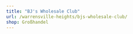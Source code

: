 ```yaml
---
title: "BJ's Wholesale Club"
url: /warrensville-heights/bjs-wholesale-club/
shop: Großhandel
---
```

